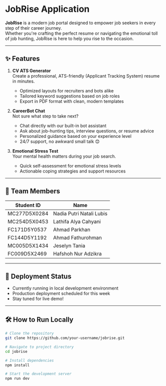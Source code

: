 # JobRise Application

**JobRise** is a modern job portal designed to empower job seekers in every step of their career journey.  
Whether you're crafting the perfect resume or navigating the emotional toll of job hunting, JobRise is here to help you rise to the occasion.

---

## ✨ Features

1. **CV ATS Generator**  
   Create a professional, ATS-friendly (Applicant Tracking System) resume in minutes.  
   - Optimized layouts for recruiters and bots alike  
   - Tailored keyword suggestions based on job roles  
   - Export in PDF format with clean, modern templates  

2. **CareerBot Chat**  
   Not sure what step to take next?  
   - Chat directly with our built-in bot assistant  
   - Ask about job-hunting tips, interview questions, or resume advice  
   - Personalized guidance based on your experience level  
   - 24/7 support, no awkward small talk 😊  

3. **Emotional Stress Test**  
   Your mental health matters during your job search.  
   - Quick self-assessment for emotional stress levels  
   - Actionable coping strategies and support resources  

---

## 👥 Team Members

| Student ID | Name |
|------------|------|
| MC277D5X0284 | Nadia Putri Natali Lubis |
| MC254D5X0453 | Lathifa Alya Cahyani |
| FC171D5Y0537 | Ahmad Parkhan |
| FC144D5Y1192 | Ahmad Fathurohman |
| MC005D5X1434 | Jeselyn Tania |
| FC009D5X2469 | Hafshoh Nur Adzikra |

---

## 🚀 Deployment Status

- Currently running in local development environment  
- Production deployment scheduled for this week  
- Stay tuned for live demo!

---

## 🛠️ How to Run Locally

```bash
# Clone the repository
git clone https://github.com/your-username/jobrise.git

# Navigate to project directory
cd jobrise

# Install dependencies
npm install

# Start the development server
npm run dev
